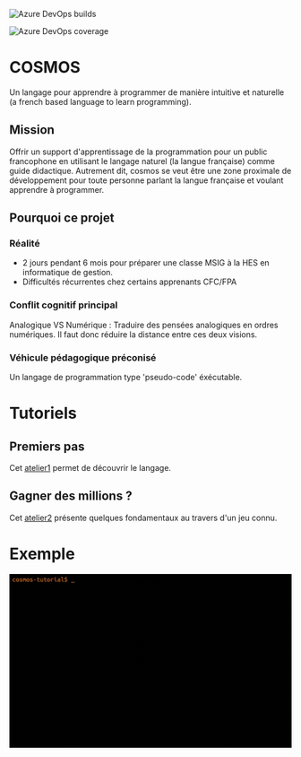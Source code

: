 ![Azure DevOps builds](https://img.shields.io/azure-devops/build/jonathanMelly/cosmos/10/integration?stage=MergeIntoMaster&logo=Azure-Pipelines&logoColor=orange&style=flat)

![Azure DevOps coverage](https://img.shields.io/azure-devops/coverage/jonathanMelly/cosmos/9?logo=Azure-Devops&logoColor=yellow)

# COSMOS
Un langage pour apprendre à programmer de manière intuitive et naturelle (a french based language to learn programming).

## Mission
Offrir un support d'apprentissage de la programmation pour un public francophone en utilisant le langage naturel (la langue française)
comme guide didactique. Autrement dit, cosmos se veut être une zone proximale de développement pour toute personne parlant la langue française et
voulant apprendre à programmer.

## Pourquoi ce projet

### Réalité
- 2 jours pendant 6 mois pour préparer une classe MSIG à la HES en informatique de gestion.
- Difficultés récurrentes chez certains apprenants CFC/FPA

### Conflit cognitif principal
Analogique VS Numérique : Traduire des pensées analogiques en ordres numériques.
Il faut donc réduire la distance entre ces deux visions.

### Véhicule pédagogique préconisé
Un langage de programmation type 'pseudo-code' éxécutable.

# Tutoriels

## Premiers pas
Cet [atelier1](https://labs.section-inf.ch/codelabs/cosmos-base-00-hello/index.html) permet de découvrir le langage.

## Gagner des millions ?
Cet [atelier2](https://labs.section-inf.ch/codelabs/cosmos-base-01-million/index.html) présente quelques fondamentaux au travers d'un jeu connu.

# Exemple
![Exemple](https://github.com/jonathanMelly/cosmos/raw/integration/doc/cosmos-exemple.gif)
